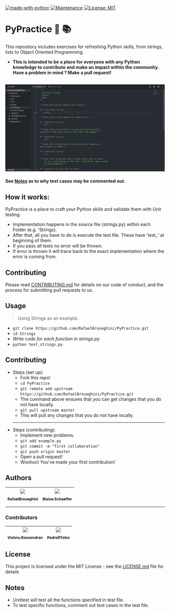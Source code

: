 [![made-with-python](https://img.shields.io/badge/Made%20with-Python-1f425f.svg)](https://www.python.org/)
[![Maintenance](https://img.shields.io/badge/Maintained%20%3F-Yes!-green.svg)](https://GitHub.com/Naereen/StrapDown.js/graphs/commit-activity)
[![License: MIT](https://img.shields.io/badge/License-MIT-yellow.svg)](https://opensource.org/licenses/MIT)



# PyPractice :snake: :books:
This repository includes exercises for refreshing Python skills, from strings, lists to Object Oriented Programming.

* **This is intended to be a place for everyone with any Python knowledge to contribute
and make an impact within the community. Have a problem in mind ? Make a pull request!**



![How to Use](/gif/PyPracticeUsage1.gif)
---
**See [Notes](#notes) as to why test cases may be commented out.**

## How it works:
PyPractice is a place to craft your Python skills and validate them with Unit testing.
* Implementation happens in the source file (strings.py) within each Folder (e.g. 'Strings).
* After that, all you have to do is execute the test file. These have 'test_' at beginning of them.
* If you pass all tests no error will be thrown.
* If error is thrown it will trace back to the exact implementation where the error is coming from.

## Contributing
Please read [CONTRIBUTING.md](https://github.com/RafaelBroseghini/PyPractice/blob/master/CONTRIBUTING.md) for details on our code of conduct, and the process for submitting pull requests to us.

## Usage
> Using Strings as an example.
* `git clone https://github.com/RafaelBroseghini/PyPractice.git`
* `cd Strings`
* *Write code for each function in strings.py*
* `python test_strings.py`

## Contributing
* Steps (set up):
  * Fork this repo!
  * `cd PyPractice`
  * `git remote add upstream https://github.com/RafaelBroseghini/PyPractice.git`
  * The command above ensures that you can get changes that you do not have locally.
  * `git pull upstream master`
  * This will pull any changes that you do not have locally.
  ---
* Steps (contributing):
  * Implement new problems.
  * `git add example.py`
  * `git commit -m "first collaboration"`
  * `git push origin master`
  * Open a pull request!
  * Woohoo! You've made your first contribution!
  

## Authors
| [<img src="https://github.com/RafaelBroseghini.png" width="100px;"/><br /><sub><b>RafaelBroseghini</b></sub>](https://github.com/RafaelBroseghini)<br /> | [<img src="https://avatars0.githubusercontent.com/u/5983920?s=400&v=4" width="100px;"/><br /><sub><b>Blaise Schaeffer</b></sub>](https://github.com/BlaiseSSchaeffer)<br /> | 
| :---: | :---: | 
---
### Contributors
| [<img src="https://avatars3.githubusercontent.com/u/30067939?s=400&v=4" width="100px;"/><br /><sub><b>Vishnu Raveendran</b></sub>](https://github.com/vishnu-rvn)<br /> | [<img src="https://avatars0.githubusercontent.com/u/25935358?s=400&v=4" width="100px;"/><br /><sub><b>PedroRTeles</b></sub>](https://github.com/PedroRTeles)<br /> | 
| :---: | :---: | 

## License
This project is licensed under the MIT License - see the [LICENSE.md](https://github.com/RafaelBroseghini/PyPractice/blob/master/LICENSE) file for details


## Notes
* Unittest will test all the functions specified in test file.
* To test specific functions, comment out test cases in the test file.

